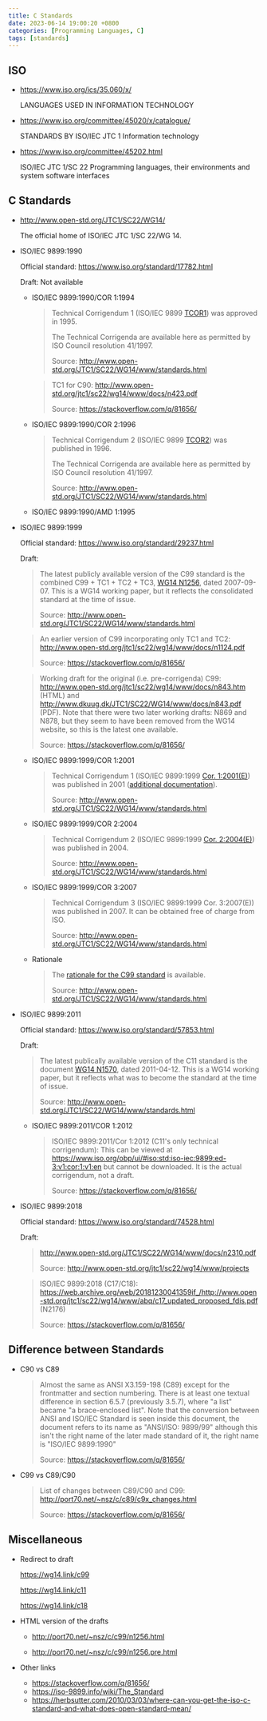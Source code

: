 ```yaml
---
title: C Standards
date: 2023-06-14 19:00:20 +0800
categories: [Programming Languages, C]
tags: [standards]
---
```


## ISO

- https://www.iso.org/ics/35.060/x/

  LANGUAGES USED IN INFORMATION TECHNOLOGY

- https://www.iso.org/committee/45020/x/catalogue/

  STANDARDS BY ISO/IEC JTC 1 Information technology

- https://www.iso.org/committee/45202.html

  ISO/IEC JTC 1/SC 22 Programming languages, their environments and system software interfaces

## C Standards

- http://www.open-std.org/JTC1/SC22/WG14/

  The official home of ISO/IEC JTC 1/SC 22/WG 14.

- ISO/IEC 9899:1990

  Official standard: https://www.iso.org/standard/17782.html

  Draft: Not available

  - ISO/IEC 9899:1990/COR 1:1994

    > Technical Corrigendum 1 (ISO/IEC 9899 [TCOR1](http://www.open-std.org/JTC1/SC22/WG14/www/docs/tc1.htm)) was approved in 1995.
    >
    > The Technical Corrigenda are available here as permitted by ISO Council resolution 41/1997.
    >
    > Source: http://www.open-std.org/JTC1/SC22/WG14/www/standards.html

    > TC1 for C90: http://www.open-std.org/jtc1/sc22/wg14/www/docs/n423.pdf
    >
    > Source: https://stackoverflow.com/q/81656/

  - ISO/IEC 9899:1990/COR 2:1996

    > Technical Corrigendum 2 (ISO/IEC 9899 [TCOR2](http://www.open-std.org/JTC1/SC22/WG14/www/docs/tc2.htm)) was published in 1996.
    >
    > The Technical Corrigenda are available here as permitted by ISO Council resolution 41/1997.
    >
    > Source: http://www.open-std.org/JTC1/SC22/WG14/www/standards.html

  - ISO/IEC 9899:1990/AMD 1:1995

- ISO/IEC 9899:1999

  Official standard: https://www.iso.org/standard/29237.html

  Draft:

  > The latest publicly available version of the C99 standard is the combined C99 + TC1 + TC2 + TC3, [WG14 N1256](http://www.open-std.org/JTC1/SC22/WG14/www/docs/n1256.pdf), dated 2007-09-07. This is a WG14 working paper, but it reflects the consolidated standard at the time of issue.
  >
  > Source: http://www.open-std.org/JTC1/SC22/WG14/www/standards.html

  > An earlier version of C99 incorporating only TC1 and TC2: http://www.open-std.org/jtc1/sc22/wg14/www/docs/n1124.pdf
  >
  > Source: https://stackoverflow.com/q/81656/

  > Working draft for the original (i.e. pre-corrigenda) C99: http://www.open-std.org/jtc1/sc22/wg14/www/docs/n843.htm (HTML) and http://www.dkuug.dk/JTC1/SC22/WG14/www/docs/n843.pdf (PDF). Note that there were two later working drafts: N869 and N878, but they seem to have been removed from the WG14 website, so this is the latest one available.
  >
  > Source: https://stackoverflow.com/q/81656/

  - ISO/IEC 9899:1999/COR 1:2001

    > Technical Corrigendum 1 (ISO/IEC 9899:1999 [Cor. 1:2001(E)](http://www.open-std.org/JTC1/SC22/WG14/www/docs/9899tc1/n32071.PDF)) was published in 2001 ([additional documentation](http://www.open-std.org/JTC1/SC22/WG14/www/docs/9899tc1/)).
    >
    > Source: http://www.open-std.org/JTC1/SC22/WG14/www/standards.html

  - ISO/IEC 9899:1999/COR 2:2004

    > Technical Corrigendum 2 (ISO/IEC 9899:1999 [Cor. 2:2004(E)](http://www.open-std.org/JTC1/SC22/WG14/www/docs/9899-1999_cor_2-2004.pdf)) was published in 2004.
    >
    > Source: http://www.open-std.org/JTC1/SC22/WG14/www/standards.html

  - ISO/IEC 9899:1999/COR 3:2007

    > Technical Corrigendum 3 (ISO/IEC 9899:1999 Cor. 3:2007(E)) was published in 2007. It can be obtained free of charge from ISO.
    >
    > Source: http://www.open-std.org/JTC1/SC22/WG14/www/standards.html

  - Rationale

    > The [rationale for the C99 standard](http://www.open-std.org/JTC1/SC22/WG14/www/docs/C99RationaleV5.10.pdf) is available.
    >
    > Source: http://www.open-std.org/JTC1/SC22/WG14/www/standards.html

- ISO/IEC 9899:2011

  Official standard: https://www.iso.org/standard/57853.html

  Draft:

  > The latest publically available version of the C11 standard is the document [WG14 N1570](http://www.open-std.org/JTC1/SC22/WG14/www/docs/n1570.pdf), dated 2011-04-12. This is a WG14 working paper, but it reflects what was to become the standard at the time of issue.
  >
  > Source: http://www.open-std.org/JTC1/SC22/WG14/www/standards.html

  - ISO/IEC 9899:2011/COR 1:2012

    > ISO/IEC 9899:2011/Cor 1:2012 (C11's only technical corrigendum): This can be viewed at https://www.iso.org/obp/ui/#iso:std:iso-iec:9899:ed-3:v1:cor:1:v1:en but cannot be downloaded. It is the actual corrigendum, not a draft.
    >
    > Source: https://stackoverflow.com/q/81656/

- ISO/IEC 9899:2018

  Official standard: https://www.iso.org/standard/74528.html

  Draft:

  > http://www.open-std.org/JTC1/SC22/WG14/www/docs/n2310.pdf
  >
  > Source: http://www.open-std.org/jtc1/sc22/wg14/www/projects

  > ISO/IEC 9899:2018 (C17/C18): https://web.archive.org/web/20181230041359if_/http://www.open-std.org/jtc1/sc22/wg14/www/abq/c17_updated_proposed_fdis.pdf (N2176)
  >
  > Source: https://stackoverflow.com/q/81656/

## Difference between Standards

- C90 vs C89

  > Almost the same as ANSI X3.159-198 (C89) except for the frontmatter and section numbering. There is at least one textual difference in section 6.5.7 (previously 3.5.7), where "a list" became "a brace-enclosed list". Note that the conversion between ANSI and ISO/IEC Standard is seen inside this document, the document refers to its name as "ANSI/ISO: 9899/99" although this isn't the right name of the later made standard of it, the right name is "ISO/IEC 9899:1990"
  >
  > Source: https://stackoverflow.com/q/81656/

- C99 vs C89/C90

  > List of changes between C89/C90 and C99: http://port70.net/~nsz/c/c89/c9x_changes.html
  >
  > Source: https://stackoverflow.com/q/81656/

## Miscellaneous

- Redirect to draft

  https://wg14.link/c99

  https://wg14.link/c11

  https://wg14.link/c18

- HTML version of the drafts

  - http://port70.net/~nsz/c/c99/n1256.html

  - http://port70.net/~nsz/c/c99/n1256.pre.html

- Other links

  - https://stackoverflow.com/q/81656/
  - https://iso-9899.info/wiki/The_Standard
  - https://herbsutter.com/2010/03/03/where-can-you-get-the-iso-c-standard-and-what-does-open-standard-mean/
